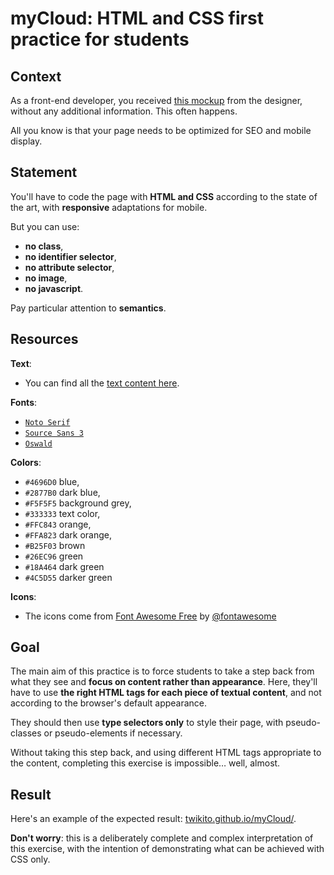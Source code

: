 # myCloud: HTML and CSS first practice for students

## Context

As a front-end developer, you received [this mockup](https://cdn.jsdelivr.net/gh/Twikito/myCloud/mockup.png) from the designer, without any additional information. This often happens.

All you know is that your page needs to be optimized for SEO and mobile display.

## Statement

You'll have to code the page with __HTML and CSS__ according to the state of the art, with __responsive__ adaptations for mobile.

But you can use:
- __no class__,
- __no identifier selector__,
- __no attribute selector__,
- __no image__,
- __no javascript__.

Pay particular attention to __semantics__.

## Resources

__Text__:
- You can find all the [text content here](https://cdn.jsdelivr.net/gh/Twikito/myCloud/text.md).

__Fonts__:
- [`Noto Serif`](https://fonts.google.com/specimen/Noto+Serif)
- [`Source Sans 3`](https://fonts.google.com/specimen/Source+Sans+3)
- [`Oswald`](https://fonts.google.com/specimen/Oswald)

__Colors__:
- `#4696D0` blue,
- `#2877B0` dark blue,
- `#F5F5F5` background grey,
- `#333333` text color,
- `#FFC843` orange,
- `#FFA823` dark orange,
- `#B25F03` brown
- `#26EC96` green
- `#18A464` dark green
- `#4C5D55` darker green

__Icons__:
- The icons come from [Font Awesome Free](https://fontawesome.com) by [@fontawesome](https://github.com/FortAwesome/Font-Awesome)

## Goal

The main aim of this practice is to force students to take a step back from what they see and __focus on content rather than appearance__. Here, they'll have to use __the right HTML tags for each piece of textual content__, and not according to the browser's default appearance.

They should then use __type selectors only__ to style their page, with pseudo-classes or pseudo-elements if necessary.

Without taking this step back, and using different HTML tags appropriate to the content, completing this exercise is impossible… well, almost.

## Result

Here's an example of the expected result: [twikito.github.io/myCloud/](https://twikito.github.io/myCloud/).

__Don't worry__: this is a deliberately complete and complex interpretation of this exercise, with the intention of demonstrating what can be achieved with CSS only.
